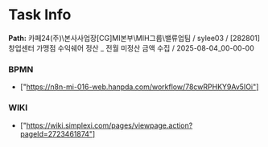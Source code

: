 # Task Info

**Path:** 카페24(주)\본사사업장\[CG]MI본부\MIH그룹\밸류업팀 / sylee03 / [282801] 창업센터 가맹점 수익쉐어 정산 _ 전월 미정산 금액 수집 / 2025-08-04_00-00-00

### BPMN
- ["https://n8n-mi-016-web.hanpda.com/workflow/78cwRPHKY9Av5IOi"]

### WIKI
- ["https://wiki.simplexi.com/pages/viewpage.action?pageId=2723461874"]


